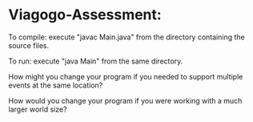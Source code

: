 # Viagogo-Assessment:

To compile: execute "javac Main.java" from the directory containing the source files.


To run: execute "java Main" from the same directory.
  
How might you change your program if you needed to support multiple events at the same location?

How would you change your program if you were working with a much larger world size? 
